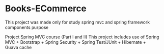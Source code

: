 # Books-ECommerce

This project was made only for study spring mvc and spring framework components purpose

Project Spring MVC course (Part I and II) This project includes use of Spring MVC + Bootstrap + Spring Security + Spring Test/JUnit + Hibernate + Guava cache
